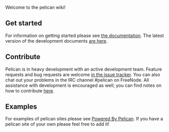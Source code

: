 Welcome to the pelican wiki!

## Get started
For information on getting started please see [the documentation](http://pelican.notmyidea.org).
The latest version of the development documents [are here](https://github.com/ametaireau/pelican/tree/master/docs).

## Contribute
Pelican is in heavy development with an active development team. Feature requests and bug requests are welcome [in the issue tracker](https://github.com/ametaireau/pelican/issues). You can also chat out your problems in the IRC channel #pelican on FreeNode. All assistance with development is encouraged as well; you can find notes on how to contribute [here](https://github.com/ametaireau/pelican/blob/master/docs/contribute.rst).

## Examples
For examples of pelican sites please see [Powered By Pelican](wiki/powered_by_pelican). If you have a pelican site of your own please feel free to add it!